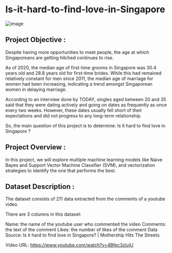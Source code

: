 # Is-it-hard-to-find-love-in-Singapore

![image](https://user-images.githubusercontent.com/86367657/158003302-d3dfc04d-9ee9-427e-96a2-0d4faebc29e4.png)


## Project Objective :
Despite having more opportunities to meet people, the age at which Singaporeans are getting hitched continues to rise.

As of 2020, the median age of first-time grooms in Singapore was 30.4 years old and 28.8 years old for first-time brides. While this had remained relatively constant for men since 2011, the median age of marriage for women had been increasing, indicating a trend amongst Singaporean women in delaying marriage.

According to an interview done by TODAY, singles aged between 20 and 35 said that they were dating actively and going on dates as frequently as once every two weeks. However, these dates usually fell short of their expectations and did not progress to any long-term relationship.

So, the main question of this project is to determine: Is it hard to find love in Singapore ?

## Project Overview :
In this project, we will explore multiple machine learning models like Naive Bayes and Support Vector Machine Classifier (SVM), and vectorization strategies to identify the one that performs the best.

## Dataset Description :
The dataset consists of 211 data extracted from the comments of a youtube video.

There are 3 columns in this dataset:

Name: the name of the youtube user who commented the video
Comments: the text of the comment
Likes: the number of likes of the comment
Data Source: Is it hard to find love in Singapore? | Mothership Hits The Streets

Video URL: https://www.youtube.com/watch?v=4Bfec3zlujU
